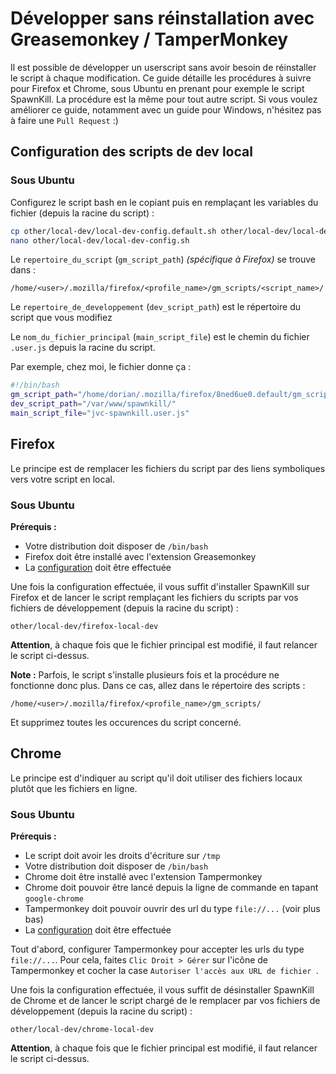 Développer sans réinstallation avec Greasemonkey / TamperMonkey
===============================================================

Il est possible de développer un userscript sans avoir besoin de réinstaller le script à chaque modification. Ce guide détaille les procédures à suivre pour Firefox et Chrome, sous Ubuntu en prenant pour exemple le script SpawnKill. La procédure est la même pour tout autre script.
Si vous voulez améliorer ce guide, notamment avec un guide pour Windows, n'hésitez pas à faire une `Pull Request` :)

Configuration des scripts de dev local
--------------------------------------

### Sous Ubuntu

Configurez le script bash en le copiant puis en remplaçant les variables du fichier (depuis la racine du script) :

```bash
cp other/local-dev/local-dev-config.default.sh other/local-dev/local-dev-config.sh
nano other/local-dev/local-dev-config.sh
```

Le `repertoire_du_script` (`gm_script_path`) *(spécifique à Firefox)* se trouve dans :

```
/home/<user>/.mozilla/firefox/<profile_name>/gm_scripts/<script_name>/
```

Le `repertoire_de_developpement` (`dev_script_path`) est le répertoire du
script que vous modifiez

Le `nom_du_fichier_principal` (`main_script_file`) est le chemin du fichier `.user.js` depuis la racine du script.

Par exemple, chez moi, le fichier donne ça :

```bash
#!/bin/bash
gm_script_path="/home/dorian/.mozilla/firefox/8ned6ue0.default/gm_scripts/JVC_SpawnKill/"
dev_script_path="/var/www/spawnkill/"
main_script_file="jvc-spawnkill.user.js"
```

Firefox
-------

Le principe est de remplacer les fichiers du script par des liens symboliques vers votre script en local.

### Sous Ubuntu

__Prérequis :__
- Votre distribution doit disposer de `/bin/bash`
- Firefox doit être installé avec l'extension Greasemonkey
- La [configuration](#configuration-des-scripts-de-dev-local) doit être effectuée

Une fois la configuration effectuée, il vous suffit d'installer SpawnKill sur Firefox et de lancer le script remplaçant les fichiers du scripts par vos fichiers de développement (depuis la racine du script) :

```
other/local-dev/firefox-local-dev
```

__Attention__, à chaque fois que le fichier principal est modifié, il faut relancer le script ci-dessus.

__Note :__ Parfois, le script s'installe plusieurs fois et la procédure ne fonctionne donc plus. Dans ce cas, allez dans le répertoire des scripts :

```
/home/<user>/.mozilla/firefox/<profile_name>/gm_scripts/
```

Et supprimez toutes les occurences du script concerné.

Chrome
------

Le principe est d'indiquer au script qu'il doit utiliser des fichiers locaux plutôt que les fichiers en ligne.

### Sous Ubuntu

__Prérequis :__
- Le script doit avoir les droits d'écriture sur `/tmp`
- Votre distribution doit disposer de `/bin/bash`
- Chrome doit être installé avec l'extension Tampermonkey
- Chrome doit pouvoir être lancé depuis la ligne de commande en tapant `google-chrome`
- Tampermonkey doit pouvoir ouvrir des url du type `file://...` (voir plus bas)
- La [configuration](#configuration-des-scripts-de-dev-local) doit être effectuée

Tout d'abord, configurer Tampermonkey pour accepter les urls du type `file://...`. Pour cela, faites `Clic Droit > Gérer` sur l'icône de Tampermonkey et cocher la case `Autoriser l'accès aux URL de fichier `.

Une fois la configuration effectuée, il vous suffit de désinstaller SpawnKill de Chrome et de lancer le script chargé de le remplacer par vos fichiers de développement (depuis la racine du script) :

```
other/local-dev/chrome-local-dev
```
__Attention__, à chaque fois que le fichier principal est modifié, il faut relancer le script ci-dessus.